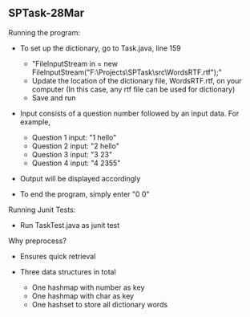## SPTask-28Mar

Running the program:

- To set up the dictionary, go to Task.java, line 159
  - "FileInputStream in = new FileInputStream("F:\\Projects\\SPTask\\src\\WordsRTF.rtf");"
  - Update the location of the dictionary file, WordsRTF.rtf, on your computer (In this case, any rtf file can be used for dictionary)
  - Save and run

- Input consists of a question number followed by an input data. For example,
  - Question 1 input: "1 hello"
  - Question 2 input: "2 hello"
  - Question 3 input: "3 23"
  - Question 4 input: "4 2355"

- Output will be displayed accordingly

- To end the program, simply enter "0 0"

Running Junit Tests:
- Run TaskTest.java as junit test

Why preprocess?
- Ensures quick retrieval

- Three data structures in total
  - One hashmap with number as key
  - One hashmap with char as key
  - One hashset to store all dictionary words
